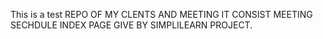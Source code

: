 This is a test REPO OF MY CLENTS AND MEETING
IT CONSIST MEETING SECHDULE
INDEX PAGE 
GIVE BY SIMPLILEARN PROJECT.
